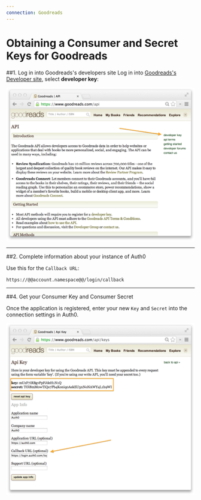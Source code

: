 ```yaml
---
connection: Goodreads
---
```


# Obtaining a Consumer and Secret Keys for Goodreads

##1. Log in into Goodreads's developers site
Log in into [Goodreads's Developer site](https://www.goodreads.com/api), select __developer key__:

![](/media/articles/connections/social/goodreads/goodreads-register-1.png)

---

##2. Complete information about your instance of Auth0

Use this for the `Callback URL`:

	https://@@account.namespace@@/login/callback

---

##4. Get your Consumer Key and Consumer Secret

Once the application is registered, enter your new `Key` and `Secret` into the connection settings in Auth0.

![](/media/articles/connections/social/goodreads/goodreads-register-2.png)

